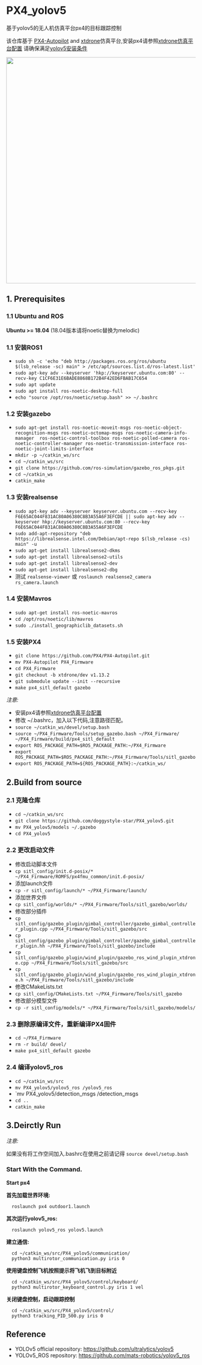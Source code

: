 # PX4_yolov5
基于yolov5的无人机仿真平台px4的目标跟踪控制

该仓库基于
[PX4-Autopilot](https://github.com/PX4/PX4-Autopilot) and [xtdrone](https://github.com/robin-shaun/XTDrone)仿真平台,安装px4请参照[xtdrone仿真平台配置](https://www.yuque.com/xtdrone/manual_cn/basic_config_13)
请确保满足[yolov5安装条件](https://github.com/ultralytics/yolov5)
<div align="center">
    <img src="pic/output.gif" width="1024" height="600"/>
</div>

## 1. Prerequisites
### 1.1 **Ubuntu** and **ROS**
**Ubuntu >= 18.04** (18.04版本请将noetic替换为melodic)

### 1.1 **安装ROS1**
  * `sudo sh -c 'echo "deb http://packages.ros.org/ros/ubuntu $(lsb_release -sc) main" > /etc/apt/sources.list.d/ros-latest.list'`
  * `sudo apt-key adv --keyserver 'hkp://keyserver.ubuntu.com:80' --recv-key C1CF6E31E6BADE8868B172B4F42ED6FBAB17C654`
  * `sudo apt update`
  * `sudo apt install ros-noetic-desktop-full`
  * `echo "source /opt/ros/noetic/setup.bash" >> ~/.bashrc`

  ### 1.2 **安装gazebo**
  * `sudo apt-get install ros-noetic-moveit-msgs ros-noetic-object-recognition-msgs ros-noetic-octomap-msgs ros-noetic-camera-info-manager  ros-noetic-control-toolbox ros-noetic-polled-camera ros-noetic-controller-manager ros-noetic-transmission-interface ros-noetic-joint-limits-interface`
  * `mkdir -p ~/catkin_ws/src`
  * `cd ~/catkin_ws/src`
  * `git clone https://github.com/ros-simulation/gazebo_ros_pkgs.git`
  * `cd ~/catkin_ws`
  * `catkin_make`

### 1.3 **安装realsense**
  * `sudo apt-key adv --keyserver keyserver.ubuntu.com --recv-key  F6E65AC044F831AC80A06380C8B3A55A6F3EFCDE || sudo apt-key adv --keyserver hkp://keyserver.ubuntu.com:80 --recv-key  F6E65AC044F831AC80A06380C8B3A55A6F3EFCDE`
  * `sudo add-apt-repository "deb https://librealsense.intel.com/Debian/apt-repo $(lsb_release -cs) main" -u`
  * `sudo apt-get install librealsense2-dkms`
  * `sudo apt-get install librealsense2-utils`
  * `sudo apt-get install librealsense2-dev`
  * `sudo apt-get install librealsense2-dbg`
  * 测试 `realsense-viewer` 或 `roslaunch realsense2_camera rs_camera.launch`
### 1.4 **安装Mavros**
  * `sudo apt-get install ros-noetic-mavros`
  * `cd /opt/ros/noetic/lib/mavros`
  * `sudo ./install_geographiclib_datasets.sh`

### 1.5 **安装PX4**
  * `git clone https://github.com/PX4/PX4-Autopilot.git`
  * `mv PX4-Autopilot PX4_Firmware`
  * `cd PX4_Firmware`
  * `git checkout -b xtdrone/dev v1.13.2`
  * `git submodule update --init --recursive`
  * `make px4_sitl_default gazebo`

*注意:*
- 安装px4请参照[xtdrone仿真平台配置](https://www.yuque.com/xtdrone/manual_cn/basic_config_13)
- 修改 ~/.bashrc，加入以下代码,注意路径匹配。
- `source ~/catkin_ws/devel/setup.bash`
- `source ~/PX4_Firmware/Tools/setup_gazebo.bash ~/PX4_Firmware/ ~/PX4_Firmware/build/px4_sitl_default`
- `export ROS_PACKAGE_PATH=$ROS_PACKAGE_PATH:~/PX4_Firmware`
- `export ROS_PACKAGE_PATH=$ROS_PACKAGE_PATH:~/PX4_Firmware/Tools/sitl_gazebo`
- `export ROS_PACKAGE_PATH=${ROS_PACKAGE_PATH}:~/catkin_ws/`

## 2.Build from source
### 2.1 **克隆仓库**
  * `cd ~/catkin_ws/src`
  * `git clone https://github.com/doggystyle-star/PX4_yolov5.git`
  * `mv PX4_yolov5/models ~/.gazebo`
  * `cd PX4_yolov5`

### 2.2 **更改启动文件**
* 修改启动脚本文件
* `cp sitl_config/init.d-posix/* ~/PX4_Firmware/ROMFS/px4fmu_common/init.d-posix/`
* 添加launch文件
* `cp -r sitl_config/launch/* ~/PX4_Firmware/launch/`
* 添加世界文件
* `cp sitl_config/worlds/* ~/PX4_Firmware/Tools/sitl_gazebo/worlds/`
* 修改部分插件
* `cp sitl_config/gazebo_plugin/gimbal_controller/gazebo_gimbal_controller_plugin.cpp ~/PX4_Firmware/Tools/sitl_gazebo/src`
* `cp sitl_config/gazebo_plugin/gimbal_controller/gazebo_gimbal_controller_plugin.hh ~/PX4_Firmware/Tools/sitl_gazebo/include`
* `cp sitl_config/gazebo_plugin/wind_plugin/gazebo_ros_wind_plugin_xtdrone.cpp ~/PX4_Firmware/Tools/sitl_gazebo/src`
* `cp sitl_config/gazebo_plugin/wind_plugin/gazebo_ros_wind_plugin_xtdrone.h ~/PX4_Firmware/Tools/sitl_gazebo/include`
* 修改CMakeLists.txt
* `cp sitl_config/CMakeLists.txt ~/PX4_Firmware/Tools/sitl_gazebo`
* 修改部分模型文件
* `cp -r sitl_config/models/* ~/PX4_Firmware/Tools/sitl_gazebo/models/ `
### 2.3 **删除原编译文件，重新编译PX4固件**
* `cd ~/PX4_Firmware`
* `rm -r build/ devel/`
* `make px4_sitl_default gazebo`

### 2.4 **编译yolov5_ros**

* `cd ~/catkin_ws/src`
* `mv PX4_yolov5/yolov5_ros /yolov5_ros`
* `mv PX4_yolov5/detection_msgs /detection_msgs 
* `cd ..`
* `catkin_make`


## 3.Deirctly Run
*注意:*

如果没有将工作空间加入.bashrc在使用之前请记得 `source devel/setup.bash`
### Start With the Command.
**Start  px4**
  
**首先加载世界环境:**

```
  roslaunch px4 outdoor1.launch
```

**其次运行yolov5_ros:**

```
  roslaunch yolov5_ros yolov5.launch
```
**建立通信:**
```
  cd ~/catkin_ws/src/PX4_yolov5/communication/
  python3 multirotor_communication.py iris 0
```
**使用键盘控制飞机按照提示将飞机飞到目标附近**
```
  cd ~/catkin_ws/src/PX4_yolov5/control/keyboard/
  python3 multirotor_keyboard_control.py iris 1 vel
```
**关闭键盘控制，启动跟踪控制**
```
  cd ~/catkin_ws/src/PX4_yolov5/control/
  python3 tracking_PID_500.py iris 0
```

## Reference
* YOLOv5 official repository: https://github.com/ultralytics/yolov5
* YOLOv5_ROS repository: https://github.com/mats-robotics/yolov5_ros
